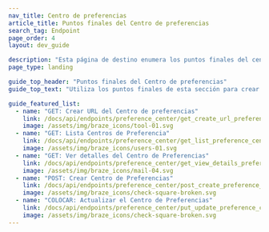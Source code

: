 ```yaml
---
nav_title: Centro de preferencias
article_title: Puntos finales del Centro de preferencias
search_tag: Endpoint
page_order: 4
layout: dev_guide

description: "Esta página de destino enumera los puntos finales del centro de preferencias Braze."
page_type: landing

guide_top_header: "Puntos finales del Centro de preferencias"
guide_top_text: "Utiliza los puntos finales de esta sección para crear un centro de preferencias, que es un sitio web alojado en Braze que puede mostrar el estado de suscripción de tu usuario y los estados del grupo de suscripción. Utilizando HTML y CSS, tu equipo de desarrolladores puede construir tu centro de preferencias para que el estilo de la página se ajuste a las directrices de tu marca.<br><br>Consulte el <a href='/docs/user_guide/message_building_by_channel/email/preference_center/overview/'>resumen del</a> centro de <a href='/docs/user_guide/message_building_by_channel/email/preference_center/overview/'>preferencias</a> para obtener más información sobre cómo crear y personalizar su centro de preferencias."

guide_featured_list:
  - name: "GET: Crear URL del Centro de preferencias"
    link: /docs/api/endpoints/preference_center/get_create_url_preference_center/
    image: /assets/img/braze_icons/tool-01.svg
  - name: "GET: Lista Centros de Preferencia"
    link: /docs/api/endpoints/preference_center/get_list_preference_center/
    image: /assets/img/braze_icons/users-01.svg
  - name: "GET: Ver detalles del Centro de Preferencias"
    link: /docs/api/endpoints/preference_center/get_view_details_preference_center/
    image: /assets/img/braze_icons/mail-04.svg
  - name: "POST: Crear Centro de Preferencias"
    link: /docs/api/endpoints/preference_center/post_create_preference_center/
    image: /assets/img/braze_icons/check-square-broken.svg
  - name: "COLOCAR: Actualizar el Centro de Preferencias"
    link: /docs/api/endpoints/preference_center/put_update_preference_center/
    image: /assets/img/braze_icons/check-square-broken.svg
---
```

